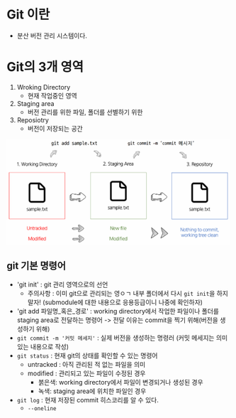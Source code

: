 # Git 이란
* 분산 버전 관리 시스템이다.

# Git의 3개 영역

1. Wroking Directory
    * 현재 작업중인 영역
2. Staging area
    * 버전 관리를 위한 파일, 폴더를 선별하기 위한 
3. Reposiotry
    * 버전이 저장되는 공간

![git_basic](./asset/git%20basic.png)

## git 기본 명령어

* 'git init' : git 관리 영역으로의 선언
    * 주의사항 : 이미 git으로 관리되는 영ㅇㄱ 내부 폴더에서 다시 `git init`을 하지 말자! (submodule에 대한 내용으로 응용등급이니 나중에 확인하자)
* 'git add 파일명_혹은_경로' : working directory에서 작업한 파일이나 폴더를 staging area로 전달하는 명령어
-> 전달 이유는 commit을 찍기 위해(버전을 생성하기 위해)
* `git commit -m '커밋 메세지'` : 실제 버전을 생성하는 명령러 (커밋 메세지는 의미있는 내용으로 작성)
* `git status` : 현재 git의 상태를 확인할 수 있는 명령어
    * untracked : 아직 관리된 적 없는 파일을 의미
    * modified : 관리되고 있는 파일이 수정된 경우
        * 붉은색: working directory에서 파일이 변경되거나 생성된 경우
        * 녹색: staging area에 위치한 파일인 경우
* `git log` : 현재 저장된 commit 히스코리를 알 수 있다.
    * `--oneline`

